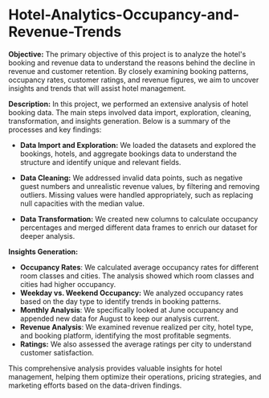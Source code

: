 # Hotel-Analytics-Occupancy-and-Revenue-Trends

**Objective:** The primary objective of this project is to analyze the hotel's booking and revenue data to understand the reasons behind the decline in revenue and customer retention. By closely examining booking patterns, occupancy rates, customer ratings, and revenue figures, we aim to uncover insights and trends that will assist hotel management.

**Description:** In this project, we performed an extensive analysis of hotel booking data. The main steps involved data import, exploration, cleaning, transformation, and insights generation. Below is a summary of the processes and key findings:

- **Data Import and Exploration:** We loaded the datasets and explored the bookings, hotels, and aggregate bookings data to understand the structure and identify unique and relevant fields.

- **Data Cleaning:** We addressed invalid data points, such as negative guest numbers and unrealistic revenue values, by filtering and removing outliers. Missing values were handled appropriately, such as replacing null capacities with the median 
  value.

- **Data Transformation:** We created new columns to calculate occupancy percentages and merged different data frames to enrich our dataset for deeper analysis.

**Insights Generation:**

- **Occupancy Rates**: We calculated average occupancy rates for different room classes and cities. The analysis showed which room classes and cities had higher occupancy.
- **Weekday vs. Weekend Occupancy:** We analyzed occupancy rates based on the day type to identify trends in booking patterns.
- **Monthly Analysis**: We specifically looked at June occupancy and appended new data for August to keep our analysis current.
- **Revenue Analysis**: We examined revenue realized per city, hotel type, and booking platform, identifying the most profitable segments.
- **Ratings:** We also assessed the average ratings per city to understand customer satisfaction.

This comprehensive analysis provides valuable insights for hotel management, helping them optimize their operations, pricing strategies, and marketing efforts based on the data-driven findings.
